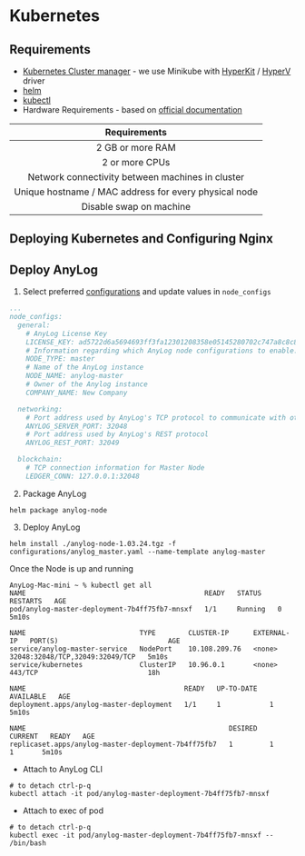 # Kubernetes 

## Requirements 
* [Kubernetes Cluster manager](https://kubernetes.io/docs/tasks/tools/) - we use Minikube with [HyperKit](https://minikube.sigs.k8s.io/docs/drivers/hyperkit/) / [HyperV](https://minikube.sigs.k8s.io/docs/drivers/hyperv/) driver 
* [helm](https://helm.sh/)
* [kubectl](https://kubernetes.io/docs/reference/kubectl/)
* Hardware Requirements - based on [official documentation](https://kubernetes.io/docs/setup/production-environment/tools/kubeadm/install-kubeadm/#before-you-begin)

|   Requirements   | 
|:----------------:| 
| 2 GB or more RAM | 
|  2 or more CPUs  |
| Network connectivity between machines in cluster | 
| Unique hostname / MAC address for every physical node | 
| Disable swap on machine |  

## Deploying Kubernetes and Configuring Nginx   


## Deploy AnyLog 
1. Select preferred [configurations](configurations/) and update values in `node_configs`
```yaml
...
node_configs:
  general:
    # AnyLog License Key
    LICENSE_KEY: ad5722d6a5694693ff3fa12301208358e05145280702c747a8c8c827d8054675314a68eb07908acf083473e2a183b93a74a3cd88829a092ea4e5b0504ac056b7374211c27ab5d42421028950c00750a5795996e996c2939f725e885b7a2f807d616d32cd2b6a906d740002a11c353f5ddcbd78d4fc3c90ef40d45e8f44b3932f{'company':'Customer','expiration':'2024-07-04','type':'beta'}
    # Information regarding which AnyLog node configurations to enable. By default, even if everything is disabled, AnyLog starts TCP and REST connection protocols
    NODE_TYPE: master
    # Name of the AnyLog instance
    NODE_NAME: anylog-master
    # Owner of the Anylog instance
    COMPANY_NAME: New Company

  networking:
    # Port address used by AnyLog's TCP protocol to communicate with other nodes in the network
    ANYLOG_SERVER_PORT: 32048
    # Port address used by AnyLog's REST protocol
    ANYLOG_REST_PORT: 32049

  blockchain:
    # TCP connection information for Master Node
    LEDGER_CONN: 127.0.0.1:32048
```

2. Package AnyLog 
```shell 
helm package anylog-node
```

3. Deploy AnyLog 
```shell
helm install ./anylog-node-1.03.24.tgz -f configurations/anylog_master.yaml --name-template anylog-master 
```

Once the Node is up and running 
```shell
AnyLog-Mac-mini ~ % kubectl get all 
NAME                                            READY   STATUS    RESTARTS   AGE
pod/anylog-master-deployment-7b4ff75fb7-mnsxf   1/1     Running   0          5m10s

NAME                            TYPE        CLUSTER-IP      EXTERNAL-IP   PORT(S)                           AGE
service/anylog-master-service   NodePort    10.108.209.76   <none>        32048:32048/TCP,32049:32049/TCP   5m10s
service/kubernetes              ClusterIP   10.96.0.1       <none>        443/TCP                           18h

NAME                                       READY   UP-TO-DATE   AVAILABLE   AGE
deployment.apps/anylog-master-deployment   1/1     1            1           5m10s

NAME                                                  DESIRED   CURRENT   READY   AGE
replicaset.apps/anylog-master-deployment-7b4ff75fb7   1         1         1       5m10s
```

* Attach to AnyLog CLI   
```shell
# to detach ctrl-p-q
kubectl attach -it pod/anylog-master-deployment-7b4ff75fb7-mnsxf 
```

* Attach to exec of pod 
```shell
# to detach ctrl-p-q
kubectl exec -it pod/anylog-master-deployment-7b4ff75fb7-mnsxf -- /bin/bash  
```


